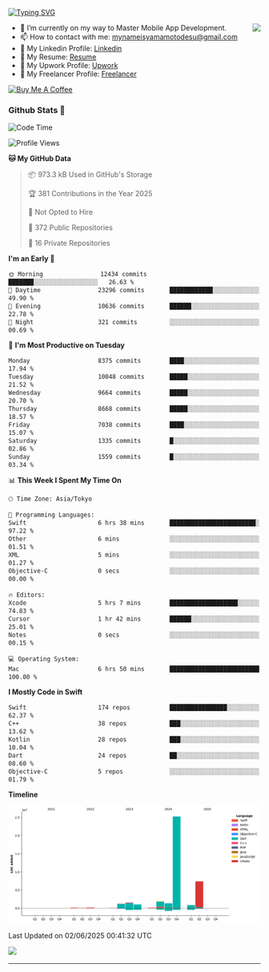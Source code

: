 
[![Typing SVG](https://readme-typing-svg.demolab.com/?lines=Thank+You+For+Visiting!!;You+Are+Welcome✨;I+am+Kyo+Yamamoto;Mobile+Developer)](https://git.io/typing-svg)
<p>
<img align="right" src="https://media.giphy.com/media/26ufdb3cYKwbRtYVW/giphy.gif" style="max-width:100%;" height="150px">

- 🌱 I’m currently on my way to Master Mobile App Development.
- 📫 How to contact with me: mynameisyamamotodesu@gmail.com
- 🔗 My Linkedin Profile: [Linkedin](https://www.linkedin.com/in/kyo-yamamoto-a2ab50239)
- 🔗 My Resume: [Resume](https://www.kickresume.com/cv/rNok4e/)
- 🔗 My Upwork Profile: [Upwork](https://www.upwork.com/freelancers/~01aa9115102bb4af25)
- 🔗 My Freelancer Profile: [Freelancer](https://www.freelancer.com/u/yamamotodesu)

<a href="https://www.buymeacoffee.com/kyoyamamoto" target="_blank"><img src="https://cdn.buymeacoffee.com/buttons/default-orange.png" alt="Buy Me A Coffee" height="41" width="174"></a>

### Github Stats 🥇 
<!--START_SECTION:waka-->
![Code Time](http://img.shields.io/badge/Code%20Time-1%2C112%20hrs%2048%20mins-blue)

![Profile Views](http://img.shields.io/badge/Profile%20Views-0-blue)

**🐱 My GitHub Data** 

> 📦 973.3 kB Used in GitHub's Storage 
 > 
> 🏆 381 Contributions in the Year 2025
 > 
> 🚫 Not Opted to Hire
 > 
> 📜 372 Public Repositories 
 > 
> 🔑 16 Private Repositories 
 > 
**I'm an Early 🐤** 

```text
🌞 Morning                12434 commits       ███████░░░░░░░░░░░░░░░░░░   26.63 % 
🌆 Daytime                23296 commits       ████████████░░░░░░░░░░░░░   49.90 % 
🌃 Evening                10636 commits       ██████░░░░░░░░░░░░░░░░░░░   22.78 % 
🌙 Night                  321 commits         ░░░░░░░░░░░░░░░░░░░░░░░░░   00.69 % 
```
📅 **I'm Most Productive on Tuesday** 

```text
Monday                   8375 commits        ████░░░░░░░░░░░░░░░░░░░░░   17.94 % 
Tuesday                  10048 commits       █████░░░░░░░░░░░░░░░░░░░░   21.52 % 
Wednesday                9664 commits        █████░░░░░░░░░░░░░░░░░░░░   20.70 % 
Thursday                 8668 commits        █████░░░░░░░░░░░░░░░░░░░░   18.57 % 
Friday                   7038 commits        ████░░░░░░░░░░░░░░░░░░░░░   15.07 % 
Saturday                 1335 commits        █░░░░░░░░░░░░░░░░░░░░░░░░   02.86 % 
Sunday                   1559 commits        █░░░░░░░░░░░░░░░░░░░░░░░░   03.34 % 
```


📊 **This Week I Spent My Time On** 

```text
🕑︎ Time Zone: Asia/Tokyo

💬 Programming Languages: 
Swift                    6 hrs 38 mins       ████████████████████████░   97.22 % 
Other                    6 mins              ░░░░░░░░░░░░░░░░░░░░░░░░░   01.51 % 
XML                      5 mins              ░░░░░░░░░░░░░░░░░░░░░░░░░   01.27 % 
Objective-C              0 secs              ░░░░░░░░░░░░░░░░░░░░░░░░░   00.00 % 

🔥 Editors: 
Xcode                    5 hrs 7 mins        ███████████████████░░░░░░   74.83 % 
Cursor                   1 hr 42 mins        ██████░░░░░░░░░░░░░░░░░░░   25.01 % 
Notes                    0 secs              ░░░░░░░░░░░░░░░░░░░░░░░░░   00.15 % 

💻 Operating System: 
Mac                      6 hrs 50 mins       █████████████████████████   100.00 % 
```

**I Mostly Code in Swift** 

```text
Swift                    174 repos           ████████████████░░░░░░░░░   62.37 % 
C++                      38 repos            ███░░░░░░░░░░░░░░░░░░░░░░   13.62 % 
Kotlin                   28 repos            ███░░░░░░░░░░░░░░░░░░░░░░   10.04 % 
Dart                     24 repos            ██░░░░░░░░░░░░░░░░░░░░░░░   08.60 % 
Objective-C              5 repos             ░░░░░░░░░░░░░░░░░░░░░░░░░   01.79 % 
```



**Timeline**

![Lines of Code chart](https://raw.githubusercontent.com/YamamotoDesu/YamamotoDesu/main/assets/bar_graph.png)


 Last Updated on 02/06/2025 00:41:32 UTC
<!--END_SECTION:waka-->

![](https://github-profile-summary-cards.vercel.app/api/cards/profile-details?username=YamamotoDesu&theme=vue)

----
